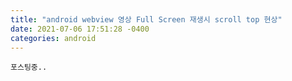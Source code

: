 ```yaml
---
title: "android webview 영상 Full Screen 재생시 scroll top 현상"
date: 2021-07-06 17:51:28 -0400
categories: android
---
```


```
포스팅중.. 
```